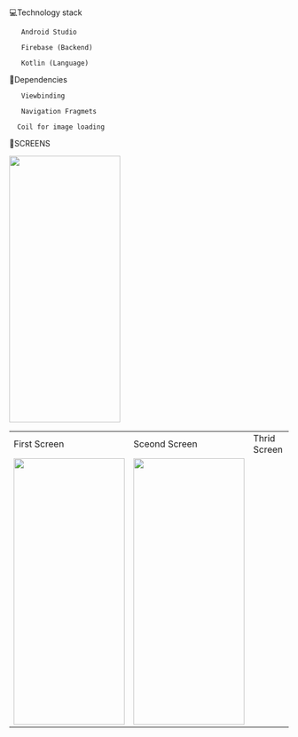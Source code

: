 💻Technology stack

       Android Studio

       Firebase (Backend)

       Kotlin (Language)
 
🔆Dependencies 

       Viewbinding

       Navigation Fragmets

      Coil for image loading

🔆SCREENS
<table>
  <tr>
    <td>First Screen</td>
     <td>Sceond Screen</td>
     <td>Thrid Screen</td>
  </tr>
  <tr>
    <td><img src="https://c8.alamy.com/comp/BFBAM5/red-rose-isolated-on-white-background-BFBAM5.jpg" width=200 height=480></td>
    <td><img src="https://c8.alamy.com/comp/FKFBJF/in-ghent-there-is-an-gavensteen-from-the-middle-ages-FKFBJF.jpg" width=200 height=480></td
    <td><img src="screenshots/Screenshot_1582745139.png" width=200 height=480></td>
  </tr>
 </table>


      
  

